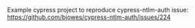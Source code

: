 Example cypress project to reproduce cypress-ntlm-auth issue: https://github.com/bjowes/cypress-ntlm-auth/issues/224
